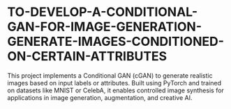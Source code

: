 # TO-DEVELOP-A-CONDITIONAL-GAN-FOR-IMAGE-GENERATION-GENERATE-IMAGES-CONDITIONED-ON-CERTAIN-ATTRIBUTES
 This project implements a Conditional GAN (cGAN) to generate realistic images based on input labels or attributes. Built using PyTorch and trained on datasets like MNIST or CelebA, it enables controlled image synthesis for applications in image generation, augmentation, and creative AI.
